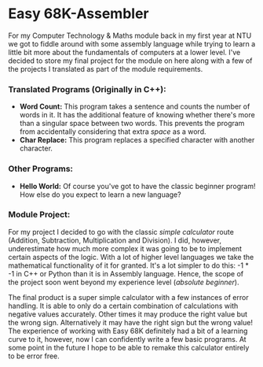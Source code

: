 # Easy 68K-Assembler
For my Computer Technology & Maths module back in my first year at NTU we got to fiddle around with some assembly language while trying to learn a little bit more about the fundamentals of computers at a lower level.  I've decided to store my final project for the module on here along with a few of the projects I translated as part of the module requirements.

### Translated Programs (Originally in C++):
- **Word Count:** This program takes a sentence and counts the number of words in it. It has the additional feature of knowing whether there's more than a singular space between two words. This prevents the program from accidentally considering that extra *space* as a word.
- **Char Replace:** This program replaces a specified character with another character.

### Other Programs:
- **Hello World:** Of course you've got to have the classic beginner program! How else do you expect to learn a new language?

### Module Project:
For my project I decided to go with the classic *simple calculator* route (Addition, Subtraction, Multiplication and Division). I did, however, underestimate how much more complex it was going to be to implement certain aspects of the logic. With a lot of higher level languages we take the mathematical functionality of it for granted. It's a lot simpler to do this: -1 * -1 in C++ or Python than it is in Assembly language. Hence, the scope of the project soon went beyond my experience level (*absolute beginner*).  

The final product is a super simple calculator with a few instances of error handling. It is able to only do a certain combination of calculations with negative values accurately. Other times it may produce the right value but the wrong sign. Alternatively it may have the right sign but the wrong value!
The experience of working with Easy 68K definitely had a bit of a learning curve to it, however, now I can confidently write a few basic programs. At some point in the future I hope to be able to remake this calculator entirely to be error free. 

